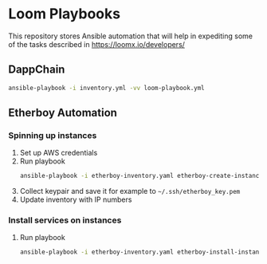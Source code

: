 # Loom Playbooks

This repository stores Ansible automation that will help in expediting some of the tasks described in https://loomx.io/developers/

## DappChain

```bash
ansible-playbook -i inventory.yml -vv loom-playbook.yml
```

## Etherboy Automation

### Spinning up instances

1. Set up AWS credentials
2. Run playbook
    ```bash
    ansible-playbook -i etherboy-inventory.yaml etherboy-create-instances.yaml -vv
    ```
3. Collect keypair and save it for example to `~/.ssh/etherboy_key.pem`
4. Update inventory with IP numbers

### Install services on instances

1. Run playbook

    ```bash
    ansible-playbook -i etherboy-inventory.yaml etherboy-install-instances.yaml --key-file ~/.ssh/etherboy_key.pem -u ubuntu -vv
    ```
